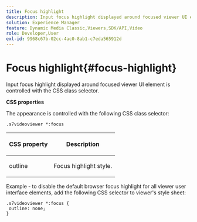 ```yaml
---
title: Focus highlight
description: Input focus highlight displayed around focused viewer UI element is controlled with the CSS class selector.
solution: Experience Manager
feature: Dynamic Media Classic,Viewers,SDK/API,Video
role: Developer,User
exl-id: 9968c67b-02cc-4ac0-8ab1-c7eda565912d
---
```

# Focus highlight{#focus-highlight}

Input focus highlight displayed around focused viewer UI element is controlled with the CSS class selector.

<!--<a id="section_061E550C1C1D4DB2BD663A898895B38C"></a>-->

**CSS properties**

The appearance is controlled with the following CSS class selector:

```
.s7videoviewer *:focus
```

<table id="table_94EE3F5BBE4547C0B4943471CEE7EDE4"> 
 <thead> 
  <tr> 
   <th colname="col1" class="entry"> <p> CSS property </p> </th> 
   <th colname="col2" class="entry"> <p>Description </p> </th> 
  </tr> 
 </thead>
 <tbody> 
  <tr> 
   <td colname="col1"> <p> <span class="codeph"> outline </span> </p> </td> 
   <td colname="col2"> <p>Focus highlight style. </p> </td> 
  </tr> 
 </tbody> 
</table>

Example - to disable the default browser focus highlight for all viewer user interface elements, add the following CSS selector to viewer's style sheet:

```
.s7videoviewer *:focus { 
 outline: none; 
}
```

